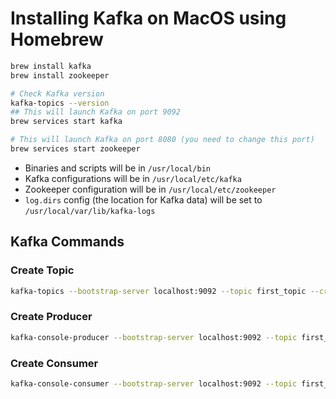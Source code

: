 # Installing Kafka on MacOS using Homebrew

```bash
brew install kafka
brew install zookeeper

# Check Kafka version
kafka-topics --version
## This will launch Kafka on port 9092
brew services start kafka

# This will launch Kafka on port 8080 (you need to change this port)
brew services start zookeeper
```

- Binaries and scripts will be in `/usr/local/bin`
- Kafka configurations will be in `/usr/local/etc/kafka`
- Zookeeper configuration will be in `/usr/local/etc/zookeeper`
- `log.dirs` config (the location for Kafka data) will be set to `/usr/local/var/lib/kafka-logs`

## Kafka Commands

### Create Topic

```bash
kafka-topics --bootstrap-server localhost:9092 --topic first_topic --create --partitions 3 --replication-factor 1
```

### Create Producer

```bash
kafka-console-producer --bootstrap-server localhost:9092 --topic first_topic
```

### Create Consumer

```bash
kafka-console-consumer --bootstrap-server localhost:9092 --topic first_topic
```
